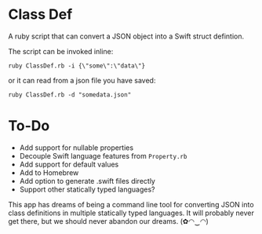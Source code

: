 # Class Def

A ruby script that can convert a JSON object into a Swift struct defintion.

The script can be invoked inline:

`ruby ClassDef.rb -i {\"some\":\"data\"}`

or it can read from a json file you have saved:

`ruby ClassDef.rb -d "somedata.json"`

# To-Do

- Add support for nullable properties
- Decouple Swift language features from `Property.rb`
- Add support for default values
- Add to Homebrew
- Add option to generate .swift files directly
- Support other statically typed languages?

This app has dreams of being a command line tool for converting JSON into class definitions in multiple statically typed languages. It will probably never get there, but we should never abandon our dreams. (✿◠‿◠)
